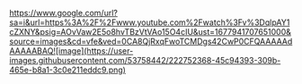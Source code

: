 https://www.google.com/url?sa=i&url=https%3A%2F%2Fwww.youtube.com%2Fwatch%3Fv%3DqlpAY1cZXNY&psig=AOvVaw2E5o8hvTBzVtVAo15O4cIU&ust=1677941707651000&source=images&cd=vfe&ved=0CA8QjRxqFwoTCMDgs42CwP0CFQAAAAAdAAAAABAQ![image](https://user-images.githubusercontent.com/53758442/222752368-45c94393-309b-465e-b8a1-3c0e211eddc9.png)
